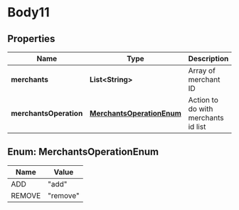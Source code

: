 
# Body11

## Properties
Name | Type | Description | Notes
------------ | ------------- | ------------- | -------------
**merchants** | **List&lt;String&gt;** | Array of merchant ID |  [optional]
**merchantsOperation** | [**MerchantsOperationEnum**](#MerchantsOperationEnum) | Action to do with merchants id list |  [optional]


<a name="MerchantsOperationEnum"></a>
## Enum: MerchantsOperationEnum
Name | Value
---- | -----
ADD | &quot;add&quot;
REMOVE | &quot;remove&quot;



